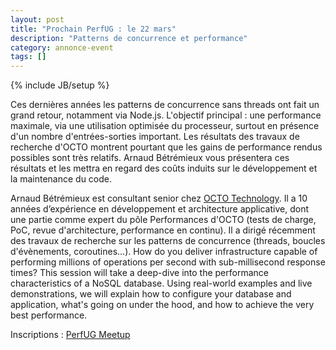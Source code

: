 ```yaml
---
layout: post
title: "Prochain PerfUG : le 22 mars"
description: "Patterns de concurrence et performance"
category: annonce-event
tags: []
---
```

{% include JB/setup %}

Ces dernières années les patterns de concurrence sans threads ont fait un grand retour, notamment via Node.js. L'objectif principal : une performance maximale, via une utilisation optimisée du processeur, surtout en présence d'un nombre d'entrées-sorties important. Les résultats des travaux de recherche d'OCTO montrent pourtant que les gains de performance rendus possibles sont très relatifs. Arnaud Bétrémieux vous présentera ces résultats et les mettra en regard des coûts induits sur le développement et la maintenance du code.
<!-- more -->

Arnaud Bétrémieux est consultant senior chez [OCTO Technology](http://www.octo.com). Il a 10 années d’expérience en développement et architecture applicative, dont une partie comme expert du pôle Performances d'OCTO (tests de charge, PoC, revue d'architecture, performance en continu). Il a dirigé récemment des travaux de recherche sur les patterns de concurrence (threads, boucles d'évènements, coroutines...).
How do you deliver infrastructure capable of performing millions of operations per second with sub-millisecond response times? This session will take a deep-dive into the performance characteristics of a NoSQL database. Using real-world examples and live demonstrations, we will explain how to configure your database and application, what's going on under the hood, and how to achieve the very best performance.

Inscriptions : [PerfUG Meetup](https://www.meetup.com/fr-FR/PerfUG/events/238289133/)
